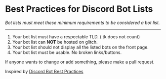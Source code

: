 # Best Practices for Discord Bot Lists
*Bot lists must meet these minimum requirements to be considered a bot list.*

---


1. Your bot list must have a respectable TLD. (.tk does not count)
2. Your bot list can **NOT** be hosted on glitch.
3. Your bot list should not display all the listed bots on the front page.
4. Your bot list must be usable. No broken links/buttons.


If anyone wants to change or add something, please make a pull request.

Inspired by [Discord Bot Best Practices](https://github.com/meew0/discord-bot-best-practices)
